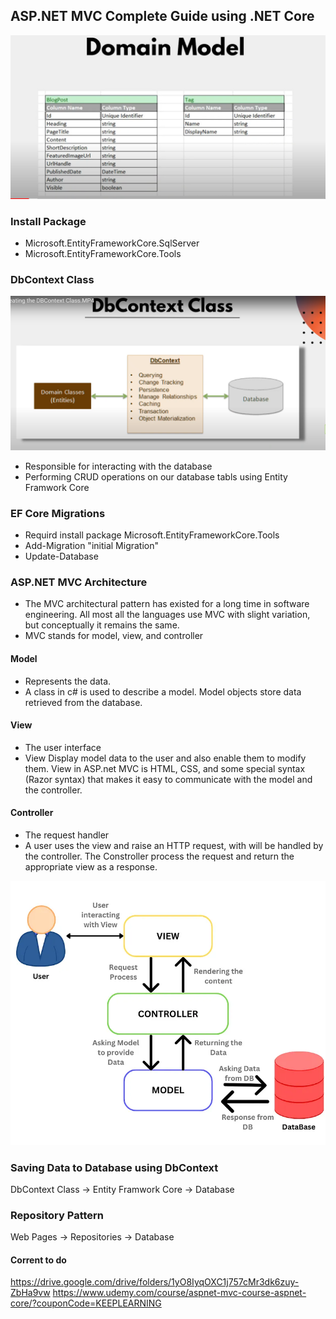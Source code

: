﻿## ASP.NET MVC Complete Guide using .NET Core

<img src="./wwwroot/images/domain-model.PNG" />

### Install Package
- Microsoft.EntityFrameworkCore.SqlServer
- Microsoft.EntityFrameworkCore.Tools

### DbContext Class
<img src="./wwwroot/images/dbContextClass.PNG" />

- Responsible for interacting with the database
- Performing CRUD operations on our database tabls using Entity Framwork Core

### EF Core Migrations
- Requird install package Microsoft.EntityFrameworkCore.Tools
- Add-Migration "initial Migration"
- Update-Database

### ASP.NET MVC Architecture
- The MVC architectural pattern has existed for a long time in software engineering. All most all the languages
use MVC with slight variation, but conceptually it remains the same.
- MVC stands for model, view, and controller

#### Model
- Represents the data.
- A class in c# is used to describe a model. Model objects store data retrieved from the database.

#### View
- The user interface
- View Display model data to the user and also enable them to modify them. View in ASP.net MVC is HTML, CSS,
and some special syntax (Razor syntax) that makes it easy to communicate with the model and the controller.

#### Controller
- The request handler
- A user uses the view and raise an HTTP request, with will be handled by the controller. The Constroller 
process the request and return the appropriate view as a response.

<img src="./wwwroot/images/mvc-flow.webp" />

### Saving Data to Database using DbContext

DbContext Class -> Entity Framwork Core -> Database

### Repository Pattern

Web Pages -> Repositories -> Database

#### Corrent to do
https://drive.google.com/drive/folders/1yO8IyqOXC1j757cMr3dk6zuy-ZbHa9vw
https://www.udemy.com/course/aspnet-mvc-course-aspnet-core/?couponCode=KEEPLEARNING